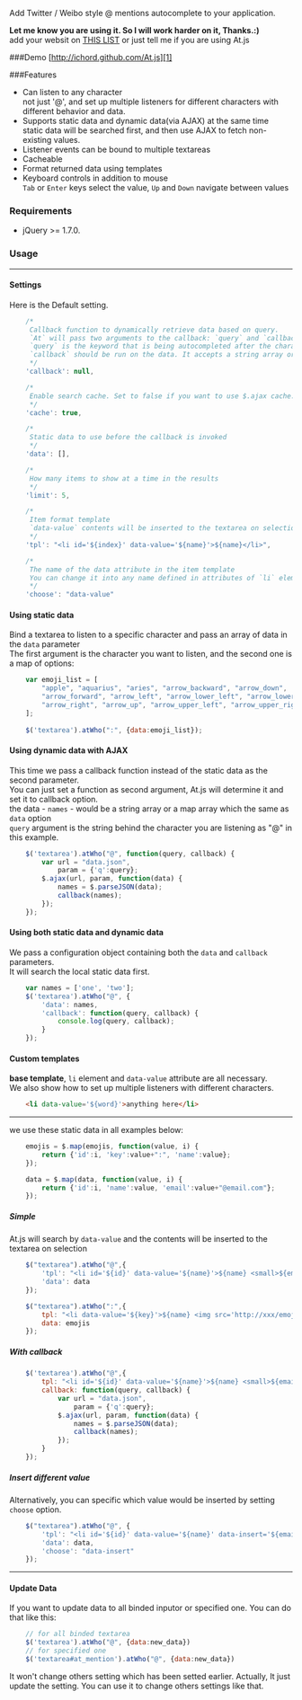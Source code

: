 Add Twitter / Weibo style @ mentions autocomplete to your application.

**Let me know you are using it. So I will work harder on it, Thanks.:)**  
add your websit on [THIS LIST](https://github.com/ichord/At.js/wiki/Sites) or just tell me if you are using At.js 

###Demo
[http://ichord.github.com/At.js][1]

###Features
* Can listen to any character  
    not just '@', and set up multiple listeners for different characters with different behavior and data.
* Supports static data and dynamic data(via AJAX) at the same time  
    static data will be searched first, and then use AJAX to fetch non-existing values.
* Listener events can be bound to multiple textareas
* Cacheable
* Format returned data using templates
* Keyboard controls in addition to mouse   
    `Tab` or `Enter` keys select the value, `Up` and `Down` navigate between values

### Requirements
* jQuery >= 1.7.0.

### Usage

---

#### Settings

Here is the Default setting.

```javascript
    /*
     Callback function to dynamically retrieve data based on query.
     `At` will pass two arguments to the callback: `query` and `callback`.
     `query` is the keyword that is being autocompleted after the character listener ('@' is the default)
     `callback` should be run on the data. It accepts a string array or plain object array
     */
    'callback': null,

    /*
     Enable search cache. Set to false if you want to use $.ajax cache.
     */
    'cache': true,

    /* 
     Static data to use before the callback is invoked
     */
    'data': [],

    /*
     How many items to show at a time in the results
     */
    'limit': 5,

    /* 
     Item format template
     `data-value` contents will be inserted to the textarea on selection
     */
    'tpl': "<li id='${index}' data-value='${name}'>${name}</li>",

    /*
     The name of the data attribute in the item template
     You can change it into any name defined in attributes of `li` element which is template
     */
    'choose': "data-value"
```

#### Using static data

Bind a textarea to listen to a specific character and pass an array of data in the `data` parameter  
The first argument is the character you want to listen, and the second one is a map of options:

``` javascript
    var emoji_list = [
        "apple", "aquarius", "aries", "arrow_backward", "arrow_down",
        "arrow_forward", "arrow_left", "arrow_lower_left", "arrow_lower_right",
        "arrow_right", "arrow_up", "arrow_upper_left", "arrow_upper_right"
    ];
    
    $('textarea').atWho(":", {data:emoji_list});
```

#### Using dynamic data with AJAX

This time we pass a callback function instead of the static data as the second parameter.  
You can just set a function as second argument, At.js will determine it and set it to callback option.  
the data - `names` - would be a string array or a map array which the same as `data` option  
`query` argument is the string behind the character you are listening as "@" in this example.

``` javascript
    $('textarea').atWho("@", function(query, callback) {
        var url = "data.json",
            param = {'q':query};
        $.ajax(url, param, function(data) {
            names = $.parseJSON(data);
            callback(names);
        });
    });
```

#### Using both static data and dynamic data

We pass a configuration object containing both the `data` and `callback` parameters.  
It will search the local static data first.

``` javascript
    var names = ['one', 'two'];
    $('textarea').atWho("@", {
        'data': names,
        'callback': function(query, callback) { 
            console.log(query, callback);
        }
    });
```

#### Custom templates

**base template**, `li` element and `data-value` attribute are all necessary.  
We also show how to set up multiple listeners with different characters.

``` html
    <li data-value='${word}'>anything here</li>
```

---

we use these static data in all examples below:

``` javascript
    emojis = $.map(emojis, function(value, i) {
        return {'id':i, 'key':value+":", 'name':value};
    });

    data = $.map(data, function(value, i) {
        return {'id':i, 'name':value, 'email':value+"@email.com"};
    });
```

##### Simple

At.js will search by `data-value` and the contents will be inserted to the textarea on selection  

``` javascript
    $("textarea").atWho("@",{
        'tpl': "<li id='${id}' data-value='${name}'>${name} <small>${email}</small></li>",
        'data': data
    });
```

``` javascript
    $("textarea").atWho(":",{
        tpl: "<li data-value='${key}'>${name} <img src='http://xxx/emoji/${name}.png' height='20' width='20' /></li>",
        data: emojis
    });
```

##### With callback

``` javascript
    $('textarea').atWho("@",{
        tpl: "<li id='${id}' data-value='${name}'>${name} <small>${email}</small></li>",
        callback: function(query, callback) {
            var url = "data.json",
                param = {'q':query};
            $.ajax(url, param, function(data) {
                names = $.parseJSON(data);
                callback(names);
            });
        }
    });
```

##### Insert different value

Alternatively, you can specific which value would be inserted by setting `choose` option.

``` javascript
    $("textarea").atWho("@", {
        'tpl': "<li id='${id}' data-value='${name}' data-insert='${email}'>${name} <small>${email}</small></li>",
        'data': data,
        'choose': "data-insert"
    });
```

---

#### Update Data
If you want to update data to all binded inputor or specified one. You can do that like this:

``` javascript
    // for all binded textarea
    $('textarea').atWho("@", {data:new_data})
    // for specified one
    $('textarea#at_mention').atWho("@", {data:new_data})
```

It won't change others setting which has been setted earlier.
Actually, It just update the setting. You can use it to change others settings like that.


[1]: http://ichord.github.com/At.js
